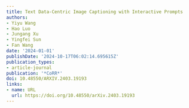 ```yaml
---
title: Text Data-Centric Image Captioning with Interactive Prompts
authors:
- Yiyu Wang
- Hao Luo
- Jungang Xu
- Yingfei Sun
- Fan Wang
date: '2024-01-01'
publishDate: '2024-10-17T06:02:14.695615Z'
publication_types:
- article-journal
publication: '*CoRR*'
doi: 10.48550/ARXIV.2403.19193
links:
- name: URL
  url: https://doi.org/10.48550/arXiv.2403.19193
---
```

